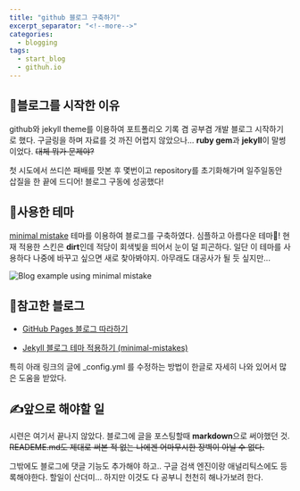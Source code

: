 ```yaml
---
title: "github 블로그 구축하기"
excerpt_separator: "<!--more-->"
categories:
  - blogging
tags:
  - start_blog
  - githuh.io
---
```


## 🔅블로그를 시작한 이유

github와 jekyll theme를 이용하여 포트폴리오 기록 겸 공부겸 개발 블로그 시작하기로 했다. 구글링을 하며 자료를 것 까진 어렵지 않았으나... **ruby gem**과 **jekyll**이 말썽이었다. ~~대체 뭐가 문제야?~~

첫 시도에서 쓰디쓴 패배를 맛본 후 몇번이고 repository를 초기화해가며 일주일동안 삽질을 한 끝에 드디어! 블로그 구동에 성공했다!

## 🔸사용한 테마

[minimal mistake](https://github.com/mmistakes/minimal-mistakes) 테마를 이용하여 블로그를 구축하였다. 심플하고 아름다운 테마🤗! 현재 적용한 스킨은 **dirt**인데 적당이 회색빛을 띄어서 눈이 덜 피곤하다. 일단 이 테마를 사용하다 나중에 바꾸고 싶으면 새로 찾아봐야지. 아무래도 대공사가 될 듯 싶지만...

![Blog example using minimal mistake]

## 📙참고한 블로그

- [GitHub Pages 블로그 따라하기]

- [Jekyll 블로그 테마 적용하기 (minimal-mistakes)]

특히 아래 링크의 글에 \_config.yml 를 수정하는 방법이 한글로 자세히 나와 있어서 많은 도움을 받았다.

## ✍앞으로 해야할 일

시련은 여기서 끝나지 않았다. 블로그에 글을 포스팅할때 **markdown**으로 써야했던 것. ~~READEME.md도 제대로 써본 적 없는 나에겐 어마무시한 장벽이 아닐 수 없다.~~

그밖에도 블로그에 댓글 기능도 추가해야 하고.. 구글 검색 엔진이랑 애널리틱스에도 등록해야한다. 할일이 산더미... 하지만 이것도 다 공부니 천천히 해나가보려 한다.

[github pages 블로그 따라하기]: https://devinlife.com/howto/
[jekyll 블로그 테마 적용하기 (minimal-mistakes)]: https://junhobaik.github.io/jekyll-apply-theme/
[blog example using minimal mistake]: https://github.com/mmistakes/minimal-mistakes/raw/master/screenshot.png
